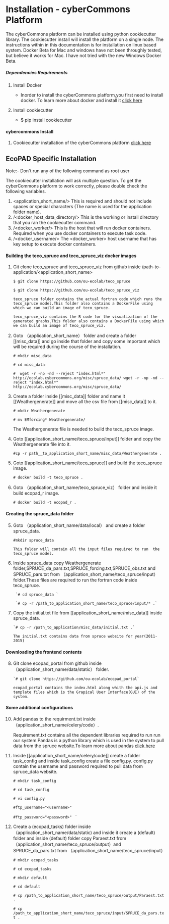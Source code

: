 Installation - cyberCommons Platform
==============

The cyberCommons platform can be installed using python cookiecutter library. The cookiecutter install will install the platform on a single node. The instructions within in this documentation is for installation on linux based system. Docker Beta for Mac and windows have not been throughly tested, but believe it works for Mac. I have not tried with the new Windows Docker Beta. 

##### Dependencies Requirements
1. Install Docker
   * Inorder to install the cyberCommons platform,you first need to install docker.
   To learn more about docker and install it [click here](https://docs.docker.com/engine/installation/)

2. Install cookiecutter
    * $ pip install cookiecutter


#### cybercommons Install

1. Cookiecutter installation of the cyberCommons platform [click here](https://github.com/cybercommons/cybercom-cookiecutter)


EcoPAD Specific Installation
----------------------
Note:- Don't run any of the following command as root user

The cookiecutter installation will ask multiple question. To get the cyberCommons platform to work correctly, please double check the following variables. 

1. \<application_short_name/> This is required and should not include spaces or special characters (The name is used for the application folder name).
2. /<docker_host_data_directory/> This is the working or install directory that you ran the cookiecutter command.
3. /<docker_worker/> This is the host that will run docker containers. Required when you use docker containers to execute task code.
4. /<docker_username/> The <docker_worker> host username that has key setup to execute docker containers.


#### Building the teco_spruce and teco_spruce_viz docker images

1. Git clone teco_spruce and teco_spruce_viz from github inside /path-to-application/<application_short_name>
   

     `$ git clone https://github.com/ou-ecolab/teco_spruce`

     `$ git clone https://github.com/ou-ecolab/teco_spruce_viz`

       teco_spruce folder contains the actual fortran code which runs the teco_spruce model.This folder also contains a DockerFile using which we can build an image of teco_spruce.

       teco_spruce_viz contains the R code for the visualization of the generated graphs.This folder also contains a DockerFile using which we can build an image of teco_spruce_viz.


2. Goto （application_short_name） folder and create a folder  [[misc_data]] and go inside that folder and copy some important which will be required during the course of the installation. 
   
     `# mkdir misc_data`

     `# cd misc_data`

     `#  wget -r -np -nd --reject "index.html*" http://ecolab.cybercommons.org/misc/spruce_data/ wget -r -np -nd --reject "index.html*" http://ecolab.cybercommons.org/misc/spruce_data/ `
     
3. Create a folder inside [[misc_data]] folder and name it [[Weathergenerate]] and move all the csv file from [[misc_data]] to it.
     
     `# mkdir Weathergenerate`

     `# mv EMforcing* Weathergenerate/ `
     
     The Weathergenerate file is needed to build  the teco_spruce image.

4. Goto [[application_short_name/teco_spruce/input]] folder and copy the Weathergenerate file into it.

      `#cp -r path__to_application_short_name/misc_data/Weathergenerate .`
      
3. Goto [[application_short_name/teco_spruce]] and build the  teco_spruce image.

     `# docker build -t teco_spruce .`

4. Goto （application_short_name/teco_spruce_viz） folder and inside it build ecopad_r image.

     `# docker build -t ecopad_r .`

#### Creating the spruce_data folder

5. Goto （application_short_name/data/local） and create a folder spruce_data.

     `#mkdir spruce_data`

       This folder will contain all the input files required to run  the teco_spruce model.

6. Inside spruce_data copy Weathergenerate folder,SPRUCE_da_pars.txt,SPRUCE_forcing.txt,SPRUCE_obs.txt and SPRUCE_pars.txt  from          （application_short_name/teco_spruce/input） folder.These files are required to run the fortran code inside teco_spruce. 
 
        `# cd spruce_data `

        `# cp -r /path_to_application_short_name/teco_spruce/input/* .`

7. Copy the initial.txt file from [[application_short_name/misc_data]] inside spruce_data.
 
       `# cp -r /path_to_application/misc_data/initial.txt .`

       The initial.txt contains data from spruce website for year(2011-2015)

#### Downloading the frontend contents

8. Git clone ecopad_portal from github inside （application_short_name/data/static） folder.
 
       `# git clone https://github.com/ou-ecolab/ecopad_portal`

       ecopad_portal contains the index.html along whith the api.js and template files which is the Grapical User Interface(GUI) of the system.

#### Some additional configurations 


10. Add pandas to the requirment.txt inside （application_short_name/celery/code）.

       Requirement.txt contains all the dependent libraries required to run run our system.Pandas is a python library which is used in the system to pull data from the spruce website.To learn more about pandas [click here](http://pandas.pydata.org/)

11. Inside [[application_short_name/celery/code]] create a folder  task_config and inside task_config create a file config.py. config.py contain the username and password required to pull data from spruce_data website.

      `# mkdir task_config`
      
      `# cd task_config`
      
      `# vi config.py`
      
      `#ftp_username="<username>"` 
      
      `#ftp_password="<password>" `
 `

12. Create a (ecopad_tasks) folder inside （application_short_name/data/static) and inside it create a (default) folder  and inside (default) folder  copy Paraest.txt from （application_short_name/teco_spruce/output）and SPRUCE_da_pars.txt from （application_short_name/teco_spruce/input）
    
       `# mkdir ecopad_tasks`

       `# cd ecopad_tasks `

       `# mkdir default`
       
       `# cd default`
       
       `# cp /path_to_application_short_name/teco_spruce/output/Paraest.txt .`
    
       `# cp /path_to_application_short_name/teco_spruce/input/SPRUCE_da_pars.txt .`
